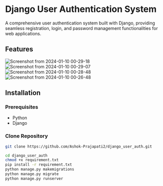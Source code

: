 # Django User Authentication System

A comprehensive user authentication system built with Django, providing seamless registration, login, and password management functionalities for web applications.

## Features


![Screenshot from 2024-01-10 00-29-18](https://github.com/Ashok-Prajapati2/django_user_auth/assets/85332573/d50ffad9-f03f-490a-ba8e-355b36c93c99)
![Screenshot from 2024-01-10 00-29-07](https://github.com/Ashok-Prajapati2/django_user_auth/assets/85332573/d3609027-c30a-4f3c-941d-aa0a7d2ac69d)
![Screenshot from 2024-01-10 00-28-48](https://github.com/Ashok-Prajapati2/django_user_auth/assets/85332573/98b48397-3c3c-47ea-b644-d61ad1d76ae8)
![Screenshot from 2024-01-10 00-26-48](https://github.com/Ashok-Prajapati2/django_user_auth/assets/85332573/00190be8-c071-450e-89fd-2afad242b9c0)



## Installation

### Prerequisites

- Python
- Django

### Clone Repository

```bash
git clone https://github.com/Ashok-Prajapati2/django_user_auth.git

cd django_user_auth
chmod +x requirement.txt
pip install -r requirement.txt
python manage.py makemigrations
python manage.py migrate
python manage.py runserver

